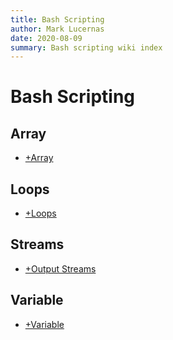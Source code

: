 ```yaml
---
title: Bash Scripting
author: Mark Lucernas
date: 2020-08-09
summary: Bash scripting wiki index
---
```



# Bash Scripting

## Array

  - [+Array](array)


## Loops

  - [+Loops](loops)


## Streams

  - [+Output Streams](out-streams)


## Variable

  - [+Variable](variable)

